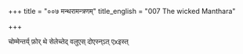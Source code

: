 +++
title = "००७ मन्थरामन्त्रणम्"
title_english = "007 The wicked Manthara"

+++


चोम्मेन्तर्य् फ़ोर् थे सेलेच्तेद् वलुएस् दोएस्न्ऽत् एxइस्त्

